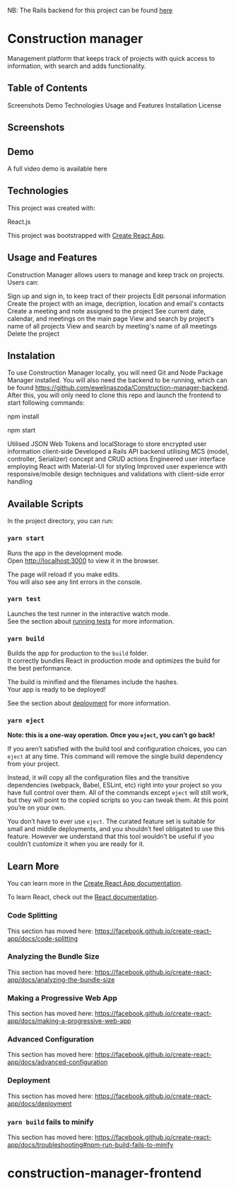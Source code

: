 NB: The Rails backend for this project can be found [here](https://github.com/ewelinaszoda/Construction-manager-backend)

# Construction manager

Management platform that keeps track of projects with quick access to information, with search and adds functionality. 

## Table of Contents 

Screenshots
Demo
Technologies
Usage and Features
Installation
License

## Screenshots


## Demo 

A full video demo is available here

## Technologies

This project was created with:

React.js

This project was bootstrapped with [Create React App](https://github.com/facebook/create-react-app).

## Usage and Features

Construction Manager allows users to manage and keep track on projects. Users can:

Sign up and sign in, to keep tract of their projects
Edit personal information
Create the project with an image, decription, location and email's contacts
Create a meeting and note assigned to the project
See current date, calendar, and meetings on the main page
View and search by project's name of all projects
View and search by meeting's name of all meetings
Delete the project

## Instalation

To use Construction Manager locally, you will need Git and Node Package Manager installed. You will also need the backend to be running, which can be found https://github.com/ewelinaszoda/Construction-manager-backend. After this, you will only need to clone this repo and launch the frontend to start following commands:

npm install

npm start

Utilised JSON Web Tokens and localStorage to store encrypted user information client-side
Developed a Rails API backend utilising MCS (model, controller, Serializer) concept and CRUD actions
Engineered user interface employing React with Material-UI for styling 
Improved user experience with responsive/mobile design techniques and validations with client-side error handling

## Available Scripts

In the project directory, you can run:

### `yarn start`

Runs the app in the development mode.<br />
Open [http://localhost:3000](http://localhost:3000) to view it in the browser.

The page will reload if you make edits.<br />
You will also see any lint errors in the console.

### `yarn test`

Launches the test runner in the interactive watch mode.<br />
See the section about [running tests](https://facebook.github.io/create-react-app/docs/running-tests) for more information.

### `yarn build`

Builds the app for production to the `build` folder.<br />
It correctly bundles React in production mode and optimizes the build for the best performance.

The build is minified and the filenames include the hashes.<br />
Your app is ready to be deployed!

See the section about [deployment](https://facebook.github.io/create-react-app/docs/deployment) for more information.

### `yarn eject`

**Note: this is a one-way operation. Once you `eject`, you can’t go back!**

If you aren’t satisfied with the build tool and configuration choices, you can `eject` at any time. This command will remove the single build dependency from your project.

Instead, it will copy all the configuration files and the transitive dependencies (webpack, Babel, ESLint, etc) right into your project so you have full control over them. All of the commands except `eject` will still work, but they will point to the copied scripts so you can tweak them. At this point you’re on your own.

You don’t have to ever use `eject`. The curated feature set is suitable for small and middle deployments, and you shouldn’t feel obligated to use this feature. However we understand that this tool wouldn’t be useful if you couldn’t customize it when you are ready for it.

## Learn More

You can learn more in the [Create React App documentation](https://facebook.github.io/create-react-app/docs/getting-started).

To learn React, check out the [React documentation](https://reactjs.org/).

### Code Splitting

This section has moved here: https://facebook.github.io/create-react-app/docs/code-splitting

### Analyzing the Bundle Size

This section has moved here: https://facebook.github.io/create-react-app/docs/analyzing-the-bundle-size

### Making a Progressive Web App

This section has moved here: https://facebook.github.io/create-react-app/docs/making-a-progressive-web-app

### Advanced Configuration

This section has moved here: https://facebook.github.io/create-react-app/docs/advanced-configuration

### Deployment

This section has moved here: https://facebook.github.io/create-react-app/docs/deployment

### `yarn build` fails to minify

This section has moved here: https://facebook.github.io/create-react-app/docs/troubleshooting#npm-run-build-fails-to-minify
# construction-manager-frontend
